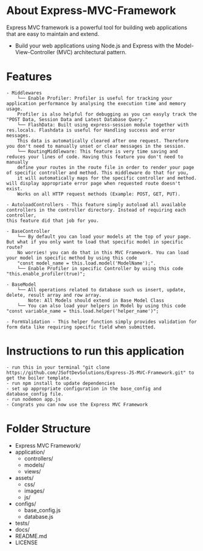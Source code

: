 # About Express-MVC-Framework
Express MVC framework is a powerful tool for building web applications that are easy to maintain and extend.
- Build your web applications using Node.js and Express with the Model-View-Controller (MVC) architectural pattern.

# Features
    - Middlewares
        └── Enable Profiler: Profiler is useful for tracking your application performance by analysing the execution time and memory usage. 
        Profiler is also helpful for debugging as you can easyly track the "POST Data, Session Data and Latest Database Query."
        └── FlashData: Built using express-session module together with res.locals. Flashdata is useful for Handling success and error messages. 
        This data is automatically cleared after one request. Therefore you don't need to manually unset or clear messages in the session.
        └── RoutingMiddleware: This feature is very time saving and reduces your lines of code. Having this feature you don't need to manually 
        define your routes in the route file in order to render your page of specific controller and method. This middleware do that for you, 
        it will automatically maps for the specific controller and method. will display appropriate error page when requested route doesn't exist. 
        Works on all HTTP request methods (Example: POST, GET, PUT).
    
    - AutoloadControllers - This feature simply autoload all available controllers in the controller directory. Instead of requiring each controller, 
    this feature did that job for you.

    - BaseController
        └── By default you can load your models at the top of your page. But what if you only want to load that specific model in specific route? 
        No worries! you can do that in this MVC Framework. You can load your model in specific method by using this code 
        "const model_name = this.load.model('ModelName');".
        └── Enable Profiler in specific Controller by using this code "this.enable_profiler(true)";

    - BaseModel
        └── All operations related to database such us insert, update, delete, result array and row array. 
            Note: All Models should extend in Base Model Class
        └── You can also load your helpers in Model by using this code "const variable_name = this.load.helper('helper_name')";

    - FormValidation - This helper function simply provides validation for form data like requiring specific field when submitted.

# Instructions to run this application
    - run this in your terminal "git clone https://github.com/JSoftDevSolutions/Express-JS-MVC-Framework.git" to get the boiler template.
    - run npm install to update dependencies
    - set up appropriate configuration in the base_config and database_config file.
    - run nodemon app.js
    - Congrats you can now use the Express MVC Framework

# Folder Structure              
 - Express MVC Framework/
  - application/
    - controllers/
    - models/
    - views/
  - assets/
    - css/
    - images/
    - js/
  - configs/
    - base_config.js
    - database.js
  - tests/
  - docs/
  - README.md
  - LICENSE
